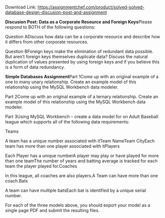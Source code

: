 Download Link: https://assignmentchef.com/product/solved-solved-database-design-discusion-post-and-assignment
<br>
<p class="ui header product-top-header" title="Database Design Discusion Post and Assignment Solution"><strong>Discusion Post: Data as a Corporate Resource and Foreign Keys</strong>Please respond to BOTH of the following questions:

Question ADiscuss how data can be a corporate resource and describe how it differs from other corporate resources.

Question BForeign keys make the elimination of redundant data possible. But aren’t foreign keys themselves duplicate data? Discuss the natural duplication of values presented by using foreign keys and if you believe this is a form of data redundancy.

<strong>Simple Databases Assignment</strong>Part 1Come up with an original example of a one to many unary relationship. Create an example model of this relationship using the MySQL Workbench data modeler.

Part 2Come up with an original example of a ternary relationship. Create an example model of this relationship using the MySQL Workbench data modeler.

Part 3Using MySQL Workbench – create a data model for on Adult Baseball league which supports all of the following data requirements:

Teams

A team has a unique number associated with itTeam NameTeam CityEach team has more than one player associated with itPlayers

Each Player has a unique numberA player may play or have played for more than one teamThe number of years and batting average is tracked for each team the player played for.Coaches

In this league, all coaches are also players.A Team can have more than one coach.Bats

A team can have multiple batsEach bat is identified by a unique serial number.

For each of the three models above, you should export your model as a single page PDF and submit the resulting files.